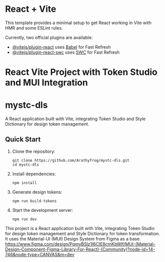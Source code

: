 # React + Vite

This template provides a minimal setup to get React working in Vite with HMR and some ESLint rules.

Currently, two official plugins are available:

- [@vitejs/plugin-react](https://github.com/vitejs/vite-plugin-react/blob/main/packages/plugin-react/README.md) uses [Babel](https://babeljs.io/) for Fast Refresh
- [@vitejs/plugin-react-swc](https://github.com/vitejs/vite-plugin-react-swc) uses [SWC](https://swc.rs/) for Fast Refresh


# React Vite Project with Token Studio and MUI Integration
# mystc-dls

A React application built with Vite, integrating Token Studio and Style Dictionary for design token management.

## Quick Start

1. Clone the repository:
   ```
   git clone https://github.com/Arathyfrog/mystc-dls.git
   cd mystc-dls
   ```

2. Install dependencies:
   ```
   npm install
   ```

3. Generate design tokens:
   ```
   npm run build-tokens
   ```

4. Start the development server:
   ```
   npm run dev
   ```


This project is a React application built with Vite, integrating Token Studio for design token management and Style Dictionary for token transformation. 
It uses the Material-UI (MUI) Design System from Figma as a base.
https://www.figma.com/design/PqmyBSlz1I6CIE8cmKbWlf/MUI-(Material-Design-Component-Figma-Library-For-React)-(Community)?node-id=14-746&node-type=CANVAS&m=dev
